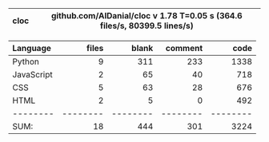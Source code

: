 cloc|github.com/AlDanial/cloc v 1.78  T=0.05 s (364.6 files/s, 80399.5 lines/s)
--- | ---

Language|files|blank|comment|code
:-------|-------:|-------:|-------:|-------:
Python|9|311|233|1338
JavaScript|2|65|40|718
CSS|5|63|28|676
HTML|2|5|0|492
--------|--------|--------|--------|--------
SUM:|18|444|301|3224

